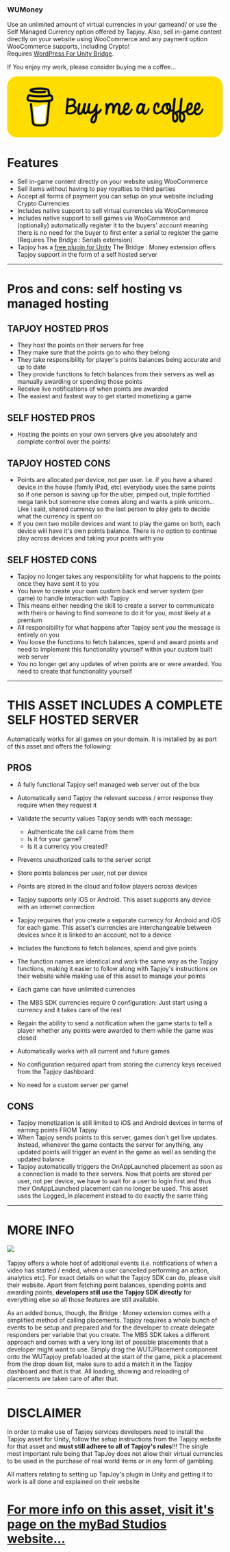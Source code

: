### WUMoney
Use an unlimited amount of virtual currencies in your gameand/ or use the Self Managed Currency option offered by Tapjoy. Also, sell in-game content directly on your website using WooCommerce and any payment option WooCommerce supports, including Crypto! <br>
Requires [WordPress For Unity Bridge](https://mybadstudios.com/product/wordpress-bridge/).

If You enjoy my work, please consider buying me a coffee...

[<img src="bmcbutton.png">](https://www.buymeacoffee.com/mybad)


# Features

- Sell in-game content directly on your website using WooCommerce
- Sell items without having to pay royalties to third parties
- Accept all forms of payment you can setup on your website including Crypto Currencies
- Includes native support to sell virtual currencies via WooCommerce
- Includes native support to sell games via WooCommerce and (optionally) automatically register it to the buyers' account meaning there is no need for the buyer to first enter a serial to register the game (Requires The Bridge : Serials extension)
- Tapjoy has a [free plugin for Unity](http://www.tapjoy.com) The Bridge : Money extension offers Tapjoy support in the form of a self hosted server

***

# Pros and cons: self hosting vs managed hosting


## TAPJOY HOSTED PROS

- They host the points on their servers for free
- They make sure that the points go to who they belong
- They take responsibility for player's points balances being accurate and up to date
- They provide functions to fetch balances from their servers as well as manually awarding or spending those points
- Receive live notifications of when points are awarded
- The easiest and fastest way to get started monetizing a game


## SELF HOSTED PROS
- Hosting the points on your own servers give you absolutely and complete control over the points!


## TAPJOY HOSTED CONS
- Points are allocated per device, not per user. I.e. if you have a shared device in the house (family iPad, etc) everybody uses the same points so if one person is saving up for the uber, pimped out, triple fortified mega tank but someone else comes along and wants a pink unicorn... Like I said, shared currency so the last person to play gets to decide what the currency is spent on
- If you own two mobile devices and want to play the game on both, each device will have it's own points balance. There is no option to continue play across devices and taking your points with you

## SELF HOSTED CONS
- Tapjoy no longer takes any responsibility for what happens to the points once they have sent it to you
- You have to create your own custom back end server system (per game) to handle interaction with Tapjoy
- This means either needing the skill to create a server to communicate with theirs or having to find someone to do it for you, most likely at a premium
- All responsibility for what happens after Tapjoy sent you the message is entirely on you
- You loose the functions to fetch balances, spend and award points and need to implement this functionality yourself within your custom built web server
- You no longer get any updates of when points are or were awarded. You need to create that functionality yourself

***


# THIS ASSET INCLUDES A COMPLETE SELF HOSTED SERVER 

Automatically works for all games on your domain. It is installed by as part of this asset and offers the following:

## PROS

- A fully functional Tapjoy self managed web server out of the box
- Automatically send Tapjoy the relevant success / error response they require when they request it
- Validate the security values Tapjoy sends with each message:

  * Authenticate the call came from them
  * Is it for your game?
  * Is it a currency you created?

- Prevents unauthorized calls to the server script
- Store points balances per user, not per device
- Points are stored in the cloud and follow players across devices
- Tapjoy supports only iOS or Android. This asset supports any device with an internet connection
- Tapjoy requires that you create a separate currency for Android and iOS for each game. This asset's currencies are interchangeable between devices since it is linked to an account, not to a device
- Includes the functions to fetch balances, spend and give points
- The function names are identical and work the same way as the Tapjoy functions, making it easier to follow along with Tapjoy's instructions on their website while making use of this asset to manage your points
- Each game can have unlimited currencies
- The MBS SDK currencies require 0 configuration: Just start using a currency and it takes care of the rest
- Regain the ability to send a notification when the game starts to tell a player whether any points were awarded to them while the game was closed
- Automatically works with all current and future games
- No configuration required apart from storing the currency keys received from the Tapjoy dashboard
- No need for a custom server per game!

## CONS

- Tapjoy monetization is still limited to iOS and Android devices in terms of earning points FROM Tapjoy
- When Tapjoy sends points to this server, games don't get live updates. Instead, whenever the game contacts the server for anything, any updated points will trigger an event in the game as well as sending the updated balance
- Tapjoy automatically triggers the OnAppLaunched placement as soon as a connection is made to their servers. Now that points are stored per user, not per device, we have to wait for a user to login first and thus their OnAppLaunched placement can no longer be used. This asset uses the Logged_In placement instead to do exactly the same thing

***

# MORE INFO

<img src="http://mybadstudios.com/wp-content/uploads/2017/03/PlacementNames.jpg">

Tapjoy offers a whole host of additional events (i.e. notifications of when a video has started / ended, when a user cancelled performing an action, analytics etc). For exact details on what the Tapjoy SDK can do, please visit their website. Apart from fetching point balances, spending points and awarding points, __developers still use the Tapjoy SDK directly__ for everything else so all those features are still available.

As an added bonus, though, the Bridge : Money extension comes with a simplified method of calling placements. Tapjoy requires a whole bunch of events to be setup and prepared and for the developer to create delegate responders per variable that you create. The MBS SDK takes a different approach and comes with a very long list of possible placements that a developer might want to use. Simply drag the WUTJPlacement component onto the WUTapjoy prefab loaded at the start of the game, pick a placement from the drop down list, make sure to add a match it in the Tapjoy dashboard and that is that. All loading, showing and reloading of placements are taken care of after that.


***

# DISCLAIMER

In order to make use of Tapjoy services developers need to install the Tapjoy asset for Unity, follow the setup instructions from the Tapjoy website for that asset and __must still adhere to all of Tapjoy's rules__!!! The single most important rule being that TapJoy does not allow their virtual currencies to be used in the purchase of real world items or in any form of gambling.

All matters relating to setting up TapJoy's plugin in Unity and getting it to work is all done and explained on their website


# [For more info on this asset, visit it's page on the myBad Studios website... ](https://mybadstudios.com/product/bridge-money/)
